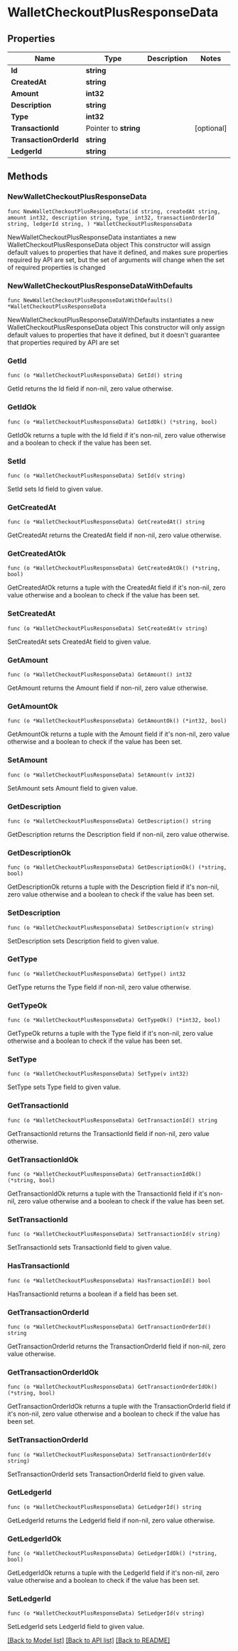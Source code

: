 # WalletCheckoutPlusResponseData

## Properties

Name | Type | Description | Notes
------------ | ------------- | ------------- | -------------
**Id** | **string** |  | 
**CreatedAt** | **string** |  | 
**Amount** | **int32** |  | 
**Description** | **string** |  | 
**Type** | **int32** |  | 
**TransactionId** | Pointer to **string** |  | [optional] 
**TransactionOrderId** | **string** |  | 
**LedgerId** | **string** |  | 

## Methods

### NewWalletCheckoutPlusResponseData

`func NewWalletCheckoutPlusResponseData(id string, createdAt string, amount int32, description string, type_ int32, transactionOrderId string, ledgerId string, ) *WalletCheckoutPlusResponseData`

NewWalletCheckoutPlusResponseData instantiates a new WalletCheckoutPlusResponseData object
This constructor will assign default values to properties that have it defined,
and makes sure properties required by API are set, but the set of arguments
will change when the set of required properties is changed

### NewWalletCheckoutPlusResponseDataWithDefaults

`func NewWalletCheckoutPlusResponseDataWithDefaults() *WalletCheckoutPlusResponseData`

NewWalletCheckoutPlusResponseDataWithDefaults instantiates a new WalletCheckoutPlusResponseData object
This constructor will only assign default values to properties that have it defined,
but it doesn't guarantee that properties required by API are set

### GetId

`func (o *WalletCheckoutPlusResponseData) GetId() string`

GetId returns the Id field if non-nil, zero value otherwise.

### GetIdOk

`func (o *WalletCheckoutPlusResponseData) GetIdOk() (*string, bool)`

GetIdOk returns a tuple with the Id field if it's non-nil, zero value otherwise
and a boolean to check if the value has been set.

### SetId

`func (o *WalletCheckoutPlusResponseData) SetId(v string)`

SetId sets Id field to given value.


### GetCreatedAt

`func (o *WalletCheckoutPlusResponseData) GetCreatedAt() string`

GetCreatedAt returns the CreatedAt field if non-nil, zero value otherwise.

### GetCreatedAtOk

`func (o *WalletCheckoutPlusResponseData) GetCreatedAtOk() (*string, bool)`

GetCreatedAtOk returns a tuple with the CreatedAt field if it's non-nil, zero value otherwise
and a boolean to check if the value has been set.

### SetCreatedAt

`func (o *WalletCheckoutPlusResponseData) SetCreatedAt(v string)`

SetCreatedAt sets CreatedAt field to given value.


### GetAmount

`func (o *WalletCheckoutPlusResponseData) GetAmount() int32`

GetAmount returns the Amount field if non-nil, zero value otherwise.

### GetAmountOk

`func (o *WalletCheckoutPlusResponseData) GetAmountOk() (*int32, bool)`

GetAmountOk returns a tuple with the Amount field if it's non-nil, zero value otherwise
and a boolean to check if the value has been set.

### SetAmount

`func (o *WalletCheckoutPlusResponseData) SetAmount(v int32)`

SetAmount sets Amount field to given value.


### GetDescription

`func (o *WalletCheckoutPlusResponseData) GetDescription() string`

GetDescription returns the Description field if non-nil, zero value otherwise.

### GetDescriptionOk

`func (o *WalletCheckoutPlusResponseData) GetDescriptionOk() (*string, bool)`

GetDescriptionOk returns a tuple with the Description field if it's non-nil, zero value otherwise
and a boolean to check if the value has been set.

### SetDescription

`func (o *WalletCheckoutPlusResponseData) SetDescription(v string)`

SetDescription sets Description field to given value.


### GetType

`func (o *WalletCheckoutPlusResponseData) GetType() int32`

GetType returns the Type field if non-nil, zero value otherwise.

### GetTypeOk

`func (o *WalletCheckoutPlusResponseData) GetTypeOk() (*int32, bool)`

GetTypeOk returns a tuple with the Type field if it's non-nil, zero value otherwise
and a boolean to check if the value has been set.

### SetType

`func (o *WalletCheckoutPlusResponseData) SetType(v int32)`

SetType sets Type field to given value.


### GetTransactionId

`func (o *WalletCheckoutPlusResponseData) GetTransactionId() string`

GetTransactionId returns the TransactionId field if non-nil, zero value otherwise.

### GetTransactionIdOk

`func (o *WalletCheckoutPlusResponseData) GetTransactionIdOk() (*string, bool)`

GetTransactionIdOk returns a tuple with the TransactionId field if it's non-nil, zero value otherwise
and a boolean to check if the value has been set.

### SetTransactionId

`func (o *WalletCheckoutPlusResponseData) SetTransactionId(v string)`

SetTransactionId sets TransactionId field to given value.

### HasTransactionId

`func (o *WalletCheckoutPlusResponseData) HasTransactionId() bool`

HasTransactionId returns a boolean if a field has been set.

### GetTransactionOrderId

`func (o *WalletCheckoutPlusResponseData) GetTransactionOrderId() string`

GetTransactionOrderId returns the TransactionOrderId field if non-nil, zero value otherwise.

### GetTransactionOrderIdOk

`func (o *WalletCheckoutPlusResponseData) GetTransactionOrderIdOk() (*string, bool)`

GetTransactionOrderIdOk returns a tuple with the TransactionOrderId field if it's non-nil, zero value otherwise
and a boolean to check if the value has been set.

### SetTransactionOrderId

`func (o *WalletCheckoutPlusResponseData) SetTransactionOrderId(v string)`

SetTransactionOrderId sets TransactionOrderId field to given value.


### GetLedgerId

`func (o *WalletCheckoutPlusResponseData) GetLedgerId() string`

GetLedgerId returns the LedgerId field if non-nil, zero value otherwise.

### GetLedgerIdOk

`func (o *WalletCheckoutPlusResponseData) GetLedgerIdOk() (*string, bool)`

GetLedgerIdOk returns a tuple with the LedgerId field if it's non-nil, zero value otherwise
and a boolean to check if the value has been set.

### SetLedgerId

`func (o *WalletCheckoutPlusResponseData) SetLedgerId(v string)`

SetLedgerId sets LedgerId field to given value.



[[Back to Model list]](../README.md#documentation-for-models) [[Back to API list]](../README.md#documentation-for-api-endpoints) [[Back to README]](../README.md)


